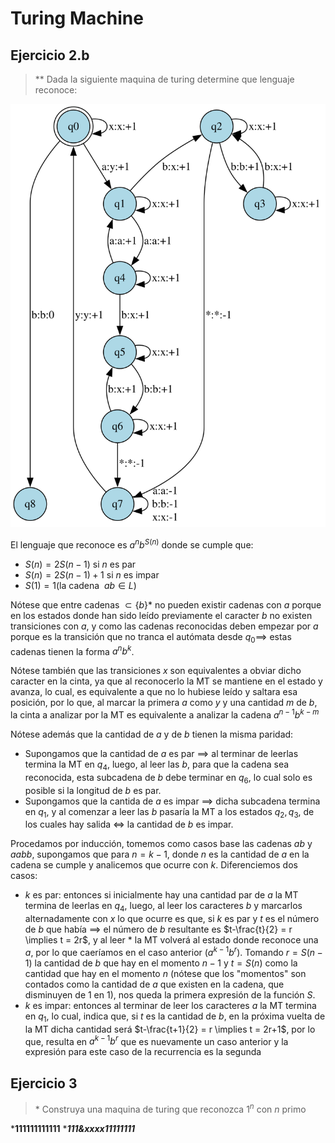 # Turing Machine

## Ejercicio 2.b

> \*\* Dada la siguiente maquina de turing determine que lenguaje reconoce:

![turing_3.svg](./images/turing_3.svg)

El lenguaje que reconoce es $a^nb^{S(n)}$ donde se cumple que:

- $S(n) = 2S(n-1)$ si $n$ es par
- $S(n) = 2S(n-1)+1$ si $n$ es impar
- $S(1) = 1 (\text{la cadena} \ \  ab \in L)$

Nótese que entre cadenas $\subset \{b\}*$ no pueden existir cadenas con $a$ porque en los estados donde han sido leído previamente el caracter $b$ no existen transiciones con $a$, y como las cadenas reconocidas deben empezar por $a$ porque es la transición que no tranca el autómata desde $q_0 \implies$ estas cadenas tienen la forma $a^nb^k$.

Nótese también que las transiciones $x$ son equivalentes a obviar dicho caracter en la cinta, ya que al reconocerlo la MT se mantiene en el estado y avanza, lo cual, es equivalente a que no lo hubiese leído y saltara esa posición, por lo que, al marcar la primera $a$ como $y$ y una cantidad $m$ de $b$, la cinta a analizar por la MT es equivalente a analizar la cadena $a^{n-1}b^{k-m}$

Nótese además que la cantidad de $a$ y de $b$ tienen la misma paridad:
- Supongamos que la cantidad de $a$ es par $\implies$ al terminar de leerlas termina la MT en $q_4$, luego, al leer las $b$, para que la cadena sea reconocida, esta subcadena de $b$ debe terminar en $q_6$, lo cual solo es posible si la longitud de $b$ es par.
- Supongamos que la cantida de $a$ es impar $\implies$ dicha subcadena termina en $q_1$, y al comenzar a leer las $b$ pasaría la MT a los estados $q_2,q_3$, de los cuales hay salida $\iff$ la cantidad de $b$ es impar.

Procedamos por inducción, tomemos como casos base las cadenas $ab$ y $aabb$, supongamos que para $n = k-1$, donde $n$ es la cantidad de $a$ en la cadena se cumple y analicemos que ocurre con $k$. Diferenciemos dos casos:

- $k$ es par: entonces si inicialmente hay una cantidad par de $a$ la MT termina de leerlas en $q_4$, luego, al leer los caracteres $b$ y marcarlos alternadamente con $x$ lo que ocurre es que, si $k$ es par y $t$ es el número de $b$ que había $\implies$ el número de $b$ resultante es $t-\frac{t}{2} = r \implies t = 2r$, y al leer $*$ la MT volverá al estado donde reconoce una $a$, por lo que caeríamos en el caso anterior ($a^{k-1}b^r$). Tomando $r = S(n-1)$ la cantidad de $b$ que hay en el momento $n-1$ y $t = S(n)$ como la cantidad que hay en el momento $n$ (nótese que los "momentos" son contados como la cantidad de $a$ que existen en la cadena, que disminuyen de 1 en 1), nos queda la primera expresión de la función $S$.
- $k$ es impar: entonces al terminar de leer los caracteres $a$ la MT termina en $q_1$, lo cual, indica que, si $t$ es la cantidad de $b$, en la próxima vuelta de la MT dicha cantidad será $t-\frac{t+1}{2} = r \implies t = 2r+1$, por lo que, resulta en $a^{k-1}b^{r}$ que es nuevamente un caso anterior y la expresión para este caso de la recurrencia es la segunda

## Ejercicio 3

> \* Construya una maquina de turing que reconozca $1^{n}$ con $n$ primo

*******111111111111******
****111&xxxx11111111***